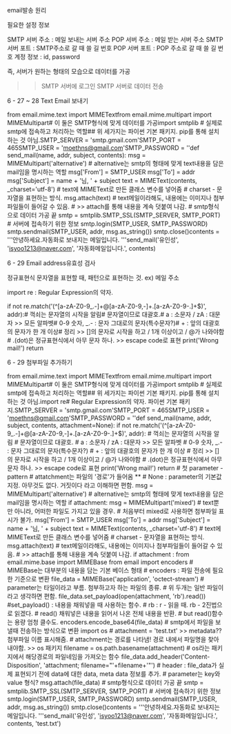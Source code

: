 email발송 원리

필요한 설정 정보

SMTP 서버 주소 : 메일 보내는 서버 주소
POP 서버 주소 : 메일 받는 서버 주소
SMTP 서버 포트 : SMTP주소로 갈 때 쓸 길 번호
POP 서버 포트 : POP 주소로 갈 때 쓸 길 번호
계정 정보 : id, password

즉, 서버가 원하는 형태의 모습으로 데이터를 가공
>> SMTP 서버에 로그인
>> SMTP 서버로 데이터 전송


6 - 27 ~ 28 Text Email 보내기

from email.mime.text import MIMETextfrom email.mime.multipart import MIMEMultipart# 이 둘은 SMTP형식에 맞게 데이터를 가공import smtplib # 실제로 smtp에 접속하고 처리하는 역할## 위 세가지는 파이썬 기본 패키지. pip를 통해 설치하는 것 아님.SMTP_SERVER = 'smtp.gmail.com'SMTP_PORT = 465SMTP_USER = 'moethns@gmail.com'SMTP_PASSWORD = ''def send_mail(name, addr, subject, contents):    msg = MIMEMultipart('alternative')    # alternative는 smtp의 형태에 맞게 text내용을 담은 mail임을 명시하는 역할    msg['From'] = SMTP_USER    msg['To'] = addr    msg['Subject'] = name + '님, ' + subject    text = MIMEText(contents, _charset='utf-8')    # text에 MIMEText로 만든 클래스 변수를 넣어줌    # charset - 문자열을 표현하는 방식.    msg.attach(text)    # text메일이라해도, 내용에는 이미지나 첨부파일들이 들어갈 수 있음.    # >> attach를 통해 내용을 계속 덧붙여 나감.    # smtp형식으로 데이터 가공 끝    smtp = smtplib.SMTP_SSL(SMTP_SERVER, SMTP_PORT)    # 서버에 접속하기 위한 정보    smtp.login(SMTP_USER, SMTP_PASSWORD)    smtp.sendmail(SMTP_USER, addr, msg.as_string())    smtp.close()contents = '''안녕하세요.자동화로 보내지는 메일입니다. '''send_mail('유인성', 'isyoo1213@naver.com', '자동화메일입니다.', contents)





6 - 29 Email address유효성 검사

정규표현식
문자열을 표현할 때, 패턴으로 표현하는 것. ex) 메일 주소

import re 
: Regular Expression의 약자.

if not re.match('(^[a-zA-Z0-9_.-]+@[a-zA-Z0-9,-]+\.[a-zA-Z0-9-.]+$)', addr):# 꺽쇠는 문자열의 시작을 알림# 문자열이므로 대괄호.# a : 소문자 / zA : 대문자 >> 모든 알파벳# 0-9 숫자, _.- : 문자 그대로의 문자(특수문자?)# + : 앞의 대괄호의 문자가 한 개 이상# 정리 >> []의 문자로 시작을 하고 / 1개 이상이고 / @가 나와야함# .(dot)은 정규표현식에서 아무 문자 하나. >> escape code로 표현    print('Wrong mail!')    return



6 - 29 첨부파일 추가하기

from email.mime.text import MIMETextfrom email.mime.multipart import MIMEMultipart# 이 둘은 SMTP형식에 맞게 데이터를 가공import smtplib # 실제로 smtp에 접속하고 처리하는 역할## 위 세가지는 파이썬 기본 패키지. pip를 통해 설치하는 것 아님.import re# Regular Expression의 약자. 파이썬 기본 패키지.SMTP_SERVER = 'smtp.gmail.com'SMTP_PORT = 465SMTP_USER = 'moethns@gmail.com'SMTP_PASSWORD = ''def send_mail(name, addr, subject, contents, attachment=None):    if not re.match('(^[a-zA-Z0-9_.-]+@[a-zA-Z0-9,-]+\.[a-zA-Z0-9-.]+$)', addr):    # 꺽쇠는 문자열의 시작을 알림    # 문자열이므로 대괄호.    # a : 소문자 / zA : 대문자 >> 모든 알파벳    # 0-9 숫자, _.- : 문자 그대로의 문자(특수문자?)    # + : 앞의 대괄호의 문자가 한 개 이상    # 정리 >> []의 문자로 시작을 하고 / 1개 이상이고 / @가 나와야함    # .(dot)은 정규표현식에서 아무 문자 하나. >> escape code로 표현        print('Wrong mail!')        return    # 첫 parameter - pattern    # attatchment는 파일의 '경로'가 들어옴 **    # None : parameter의 기본값 지정. 아무것도 없다. 거짓이다 라고 이해하면 편함.    msg = MIMEMultipart('alternative')    # alternative는 smtp의 형태에 맞게 text내용을 담은 mail임을 명시하는 역할    if attachment:        msg = MIMEMultipart('mixed')        # text뿐만 아니라, 어떠한 파일도 가지고 있을 경우.        # 처음부터 mixed로 사용하면 첨부파일 표시가 불가.    msg['From'] = SMTP_USER    msg['To'] = addr    msg['Subject'] = name + '님, ' + subject    text = MIMEText(contents, _charset='utf-8')    # text에 MIMEText로 만든 클래스 변수를 넣어줌    # charset - 문자열을 표현하는 방식.    msg.attach(text)    # text메일이라해도, 내용에는 이미지나 첨부파일들이 들어갈 수 있음.    # >> attach를 통해 내용을 계속 덧붙여 나감.    if attachment :        from email.mime.base import MIMEBase        from email import encoders        # MIMEBase는 대부분의 내용을 담는 기본 베이스 형태        # encoders : 파일 전송에 필요한 기준으로 변환        file_data = MIMEBase('application', 'octect-stream')        # parameter는 타일이라고 부름. 첨부하고자 하는 파일의 종류.        # 위 두개는 일반 파일이라고 생각하면 편함.        file_data.set_payload(open(attachment, 'rb').read())        #set_payload() : 내용을 채워넣을 때 사용하는 함수.        # rb : r - 읽을 때. rb - 2진법으로 읽겠다.        # read() 채워넣은 내용을 읽어서 나온 전체 내용을 반환.        # but read()함수는 용량 엄청 클수도.        encoders.encode_base64(file_data)        # smtp에서 파일을 보낼때 전송하는 방식으로 변환        import os        # attachment = 'test.txt' >> metadata?? 첨부파일 이름 표시해줌.        # attachment는 경로를 나타냄! 경로 내에서 파일명을 찾아내야함. >> os 패키지        filename = os.path.basename(attachment)        # os라는 패키지에서 해당경로의 파일네임을 가져오는 함수        file_data.add_header('Content-Disposition', 'attachment; filename="'+filename+'"')        # header : file_data가 실제 표현되기 전에 data에 대한 data, meta data 정보를 추가.        # parameter는 key와 value 형식?        msg.attach(file_data)    # smtp형식으로 데이터 가공 끝    smtp = smtplib.SMTP_SSL(SMTP_SERVER, SMTP_PORT)    # 서버에 접속하기 위한 정보    smtp.login(SMTP_USER, SMTP_PASSWORD)    smtp.sendmail(SMTP_USER, addr, msg.as_string())    smtp.close()contents = '''안녕하세요.자동화로 보내지는 메일입니다. '''send_mail('유인성', 'isyoo1213@naver.com', '자동화메일입니다.', contents, 'test.txt')
